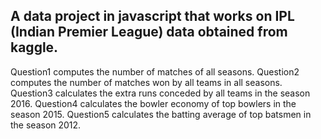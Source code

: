 A data project in javascript that works on IPL (Indian Premier League) data 
obtained from kaggle.
---------------------------------------------------------------------------

Question1 computes the number of matches of all seasons.
Question2 computes the number of matches won by all teams in all seasons.
Question3 calculates the extra runs conceded by all teams in the season 2016.
Question4 calculates the bowler economy of top bowlers in the season 2015.
Question5 calculates the batting average of top batsmen in the season 2012.
